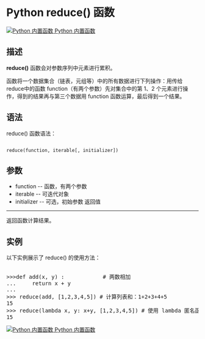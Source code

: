 Python reduce() 函数
==================

 [![Python 内置函数](../images/up.gif)
 Python 内置函数](python-built-in-functions.html)


  描述
--

 **reduce()** 函数会对参数序列中元素进行累积。

 函数将一个数据集合（链表，元组等）中的所有数据进行下列操作：用传给reduce中的函数 function（有两个参数）先对集合中的第 1、2 个元素进行操作，得到的结果再与第三个数据用 function 函数运算，最后得到一个结果。

 语法
--

 reduce() 函数语法：

 
```

reduce(function, iterable[, initializer])

```

 参数
--

  * function -- 函数，有两个参数
 * iterable -- 可迭代对象
 * initializer -- 可选，初始参数
  返回值
---

 返回函数计算结果。

 实例
--

 以下实例展示了 reduce() 的使用方法：

  <pre>

>>>def add(x, y) :            # 两数相加
...     return x + y
... 
>>> reduce(add, [1,2,3,4,5]) # 计算列表和：1+2+3+4+5
15
>>> reduce(lambda x, y: x+y, [1,2,3,4,5]) # 使用 lambda 匿名函数
15
</pre>

 [![Python 内置函数](../images/up.gif)
 Python 内置函数](python-built-in-functions.html)


